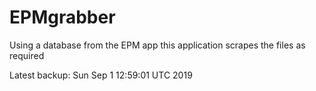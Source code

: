 # EPMgrabber
Using a database from the EPM app this application scrapes the files as required


Latest backup: Sun Sep 1 12:59:01 UTC 2019
